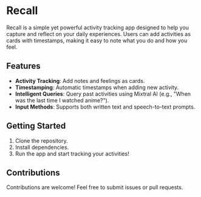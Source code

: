# Recall
Recall is a simple yet powerful activity tracking app designed to help you capture and reflect on your daily experiences. Users can add activities as cards with timestamps, making it easy to note what you do and how you feel.

## Features
+ **Activity Tracking**: Add notes and feelings as cards.
+ **Timestamping**: Automatic timestamps when adding new activity.
+ **Intelligent Queries**: Query past activities using Mixtral AI (e.g., "When was the last time I watched anime?").
+ **Input Methods**: Supports both written text and speech-to-text prompts.

## Getting Started
1. Clone the repository.
2. Install dependencies.
3. Run the app and start tracking your activities!

## Contributions
Contributions are welcome! Feel free to submit issues or pull requests.
